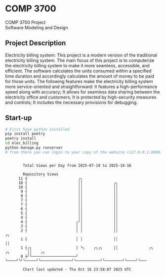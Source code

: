 # COMP 3700
COMP 3700 Project  
Software Modeling and Design
## Project Description
Electricity billing system: This project is a modern version of the traditional electricity billing system. The main focus of this project is to computerize the electricity billing system to make it more seamless, accessible, and efficient. The software calculates the units consumed within a specified time duration and accordingly calculates the amount of money to be paid for those units. The following features make the electricity billing system more service-oriented and straightforward: It features a high-performance speed along with accuracy; It allows for seamless data sharing between the electricity office and customers; It is protected by high-security measures and controls; It includes the necessary provisions for debugging.

## Start-up
```bash
# First have python installed
pip install poetry
poetry install
cd elec_billing
python manage.py runserver
# from there you can login to your copy of the website (127.0.0.1:8000), default creds are admin/admin
```

```

        Total Views per Day from 2025-07-19 to 2025-10-16

        Repository Views
      11 ┼                       ╭╮
      10 ┤                       ││              ╭╮
      10 ┤                       ││              ││
       9 ┤                       ││              ││
       8 ┤                       ││              ││
       7 ┤                       ││              ││
       7 ┤                       ││              ││
       6 ┤                       ││              ││
       5 ┤                       ││              ││
       4 ┤                       ││              ││
       4 ┤                      ╭╯│              ││
       3 ┤                      │ │              ││
       2 ┤                      │ │              ││                                     ╭╮
       1 ┤                      │ │              ││                                     ││
       1 ┤╭╮                    │ ╰╮    ╭╮╭╮     ││              ╭╮           ╭╮        ││    ╭╮
       0 ┼╯╰────────────────────╯  ╰────╯╰╯╰─────╯╰──────────────╯╰───────────╯╰────────╯╰────╯╰───

        Chart last updated - Thu Oct 16 23:58:07 2025 UTC
        
```
